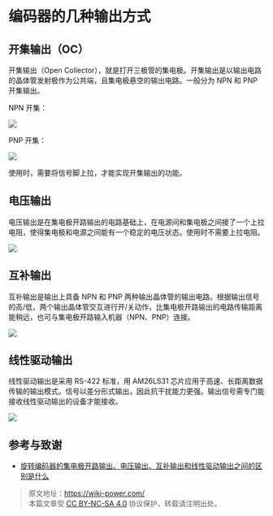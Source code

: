 # 编码器的几种输出方式

## 开集输出（OC）

开集输出（Open Collector），就是打开三极管的集电极。开集输出是以输出电路的晶体管发射极作为公共端，且集电极悬空的输出电路。一般分为 NPN 和 PNP 开集输出。

NPN 开集：

![](https://media.wiki-power.com/img/20211208154257.png)

PNP 开集：

![](https://media.wiki-power.com/img/20211208154320.png)

使用时，需要将信号脚上拉，才能实现开集输出的功能。

## 电压输出

电压输出是在集电极开路输出的电路基础上，在电源间和集电极之间接了一个上拉电阻，使得集电极和电源之间能有一个稳定的电压状态。使用时不需要上拉电阻。

![](https://media.wiki-power.com/img/20211208154330.png)

## 互补输出

互补输出是输出上具备 NPN 和 PNP 两种输出晶体管的输出电路。根据输出信号的高/低，两个输出晶体管交互进行开/关动作，比集电极开路输出的电路传输距离能稍远，也可与集电极开路输入机器（NPN、PNP）连接。

![](https://media.wiki-power.com/img/20211208154343.png)

## 线性驱动输出

线性驱动输出是采用 RS-422 标准，用 AM26LS31 芯片应用于高速、长距离数据传输的输出模式。信号以差分形式输出，因此抗干扰能力更强。输出信号需专门能接收线性驱动输出的设备才能接收。

![](https://media.wiki-power.com/img/20211208154352.png)

## 参考与致谢

- [旋转编码器的集电极开路输出、电压输出、互补输出和线性驱动输出之间的区别是什么](https://blog.csdn.net/xuyaosong/article/details/78351208)

> 原文地址：<https://wiki-power.com/>  
> 本篇文章受 [CC BY-NC-SA 4.0](https://creativecommons.org/licenses/by/4.0/deed.zh) 协议保护，转载请注明出处。
